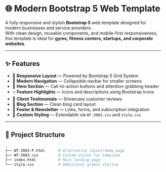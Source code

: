 # 🌐 Modern Bootstrap 5 Web Template

A fully responsive and stylish **Bootstrap 5** web template designed for modern businesses and service providers.  
With clean design, reusable components, and mobile-first responsiveness, this template is ideal for **gyms, fitness centers, startups, and corporate websites**.  

---

## ✨ Features

- 📱 **Responsive Layout** — Powered by Bootstrap 5 Grid System  
- 🧭 **Modern Navigation** — Collapsible navbar for smaller screens  
- 🎯 **Hero Section** — Call-to-action buttons and attention-grabbing header  
- ⭐ **Feature Highlights** — Icons and descriptions using Bootstrap Icons  
- 💬 **Client Testimonials** — Showcase customer reviews  
- 📰 **Blog Section** — Clean blog card layout  
- 📩 **Footer & Newsletter** — Links, forms, and subscription integration  
- 🎨 **Custom Styling** — Extendable via `WT-3083.css` and `style.css`  

---

## 📂 Project Structure

```bash
.
├── WT-3083-P.html      # Alternative layout/demo page
├── WT-3083.css         # Custom styles for template
├── index.html          # Main landing page
└── style.css           # Additional global styling
